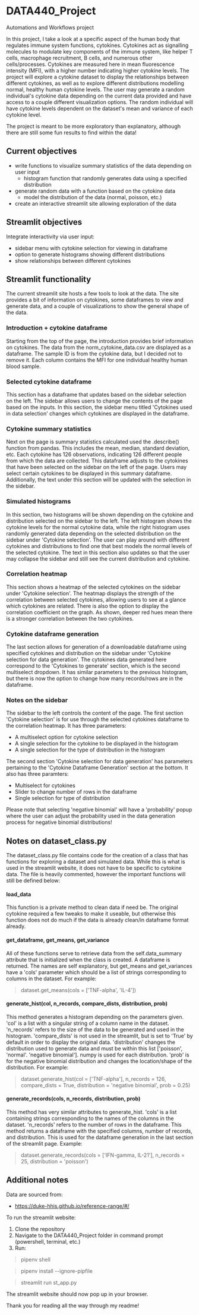 # DATA440_Project
Automations and Workflows project

In this project, I take a look at a specific aspect of the human body that regulates immune system functions, cytokines. Cytokines act as signalling molecules to modulate key components of the immune system, like helper T cells, macrophage recruitment, B cells, and numerous other cells/processes. Cytokines are measured here in mean fluorescence intensity (MFI), with a higher number indicating higher cytokine levels. The project will explore a cytokine dataset to display the relationships between different cytokines, as well as to explore different distributions modelling normal, healthy human cytokine levels. The user may generate a random individual's cytokine data depending on the current data provided and have access to a couple different visualization options. The random individual will have cytokine levels dependent on the dataset's mean and variance of each cytokine level.

The project is meant to be more exploratory than explanatory, although there are still some fun results to find within the data!

Current objectives
---
- write functions to visualize summary statistics of the data depending on user input
  - histogram function that randomly generates data using a specified distribution
- generate random data with a function based on the cytokine data
  - model the distribution of the data (normal, poisson, etc.)
- create an interactive streamlit site allowing exploration of the data

Streamlit objectives
---
Integrate interactivity via user input:
- sidebar menu with cytokine selection for viewing in dataframe
- option to generate histograms showing different distributions
- show relationships between different cytokines

Streamlit functionality
---
The current streamlit site hosts a few tools to look at the data. 
The site provides a bit of information on cytokines, some dataframes to view and generate data, 
and a couple of visualizations to show the general shape of the data.

### Introduction + cytokine dataframe
Starting from the top of the page, the introduction provides brief information on cytokines. 
The data from the norm_cytokine_data.csv are displayed as a dataframe. The sample ID is from the cytokine data,
but I decided not to remove it. Each column contains the MFI for one individual healthy human blood sample.

### Selected cytokine dataframe
This section has a dataframe that updates based on the sidebar selection on the left. The sidebar allows
users to change the contents of the page based on the inputs. In this section, the sidebar menu titled
'Cytokines used in data selection' changes which cytokines are displayed in the dataframe.

### Cytokine summary statistics
Next on the page is summary statistics calculated used the .describe() function from pandas. 
This includes the mean, median, standard deviation, etc.
Each cytokine has 126 observations, indicating 126 different people from which the data are collected.
This dataframe adjusts to the cytokines that have been selected on the sidebar on the left of the page. 
Users may select certain cytokines to be displayed in this summary dataframe. Additionally, the text under this section
will be updated with the selection in the sidebar.

### Simulated histograms
In this section, two histograms will be shown depending on the cytokine and distribution selected on the sidebar to the left. 
The left histogram shows the cytokine levels for the normal cytokine data, while the right histogram uses randomly generated data
depending on the selected distribution on the sidebar under 'Cytokine selection'. The user can play around with different cytokines and 
distributions to find one that best models the normal levels of the selected cytokine. The text in this section also updates so that
the user may collapse the sidebar and still see the current distribution and cytokine.

### Correlation heatmap
This section shows a heatmap of the selected cytokines on the sidebar under 'Cytokine selection'. The heatmap displays
the strength of the correlation between selected cytokines, allowing users to see at a glance which cytokines are related.
There is also the option to display the correlation coefficient on the graph. As shown, deeper red hues mean there is a stronger correlation
between the two cytokines. 

### Cytokine dataframe generation
The last section allows for generation of a downloadable dataframe using specified cytokines and distribution on the sidebar under 
'Cytokine selection for data generation'. The cytokines data generated here correspond to the 'Cytokines to generate' section, which is the second 
multiselect dropdown. It has similar parameters to the previous histogram, but there is now the option to change how many 
records/rows are in the dataframe. 

### Notes on the sidebar
The sidebar to the left controls the content of the page. The first section 'Cytokine selection' is for use through the selected cytokines dataframe to 
the correlation heatmap. It has three parameters:
- A multiselect option for cytokine selection
- A single selection for the cytokine to be displayed in the histogram
- A single selection for the type of distribution in the histogram

The second section 'Cytokine selection for data generation' has parameters pertaining to the 'Cytokine Dataframe Generation' section at the bottom.
It also has three paramters:
- Multiselect for cytokines
- Slider to change number of rows in the dataframe
- Single selection for type of distribution

Please note that selecting 'negative binomial' will have a 'probability' popup where the user can adjust the probability used
in the data generation process for negative binomial distributions!

Notes on dataset_class.py
---
The dataset_class.py file contains code for the creation of a class that has functions
for exploring a dataset and simulated data. While this is what is used in the streamlit website, it does not have to be specific to cytokine data. The file is heavily commented, however the important functions will still be defined below:

#### load_data
This function is a private method to clean data if need be. The original cytokine required a few tweaks to make it useable, but otherwise this function does not do much if the data is already clean/in dataframe format already.

#### get_dataframe, get_means, get_variance
All of these functions serve to retrieve data from the self.data_summary attribute that is initialized when the class is created. A dataframe is returned. The names are self explanatory, but get_means and get_variances have a 'cols' parameter which should be a list of strings corresponding to columns in the dataset. For example:
> dataset.get_means(cols = ['TNF-alpha', 'IL-4'])

#### generate_hist(col, n_records, compare_dists, distribution, prob)
This method generates a histogram depending on the parameters given. 'col' is a list with a singular string of a column name in the dataset. 'n_records' refers to the size of the data to be generated and used in the histogram. 'compare_dists' is not used in the streamlit, but is set to 'True' by default in order to display the original data. 'distribution' changes the distribution used to generate data and must be within this list ['poisson', 'normal'. 'negative binomial']. numpy is used for each distribution. 'prob' is for the negative binomial distribution and changes the location/shape of the distribution. For example:
> dataset.generate_hist(col = ['TNF-alpha'], n_records = 126, compare_dists = True, distribution = 'negative binomial', prob = 0.25)

#### generate_records(cols, n_records, distribution, prob)
This method has very similar attributes to generate_hist. 'cols' is a list containing strings corresponding to the names of the columns in the dataset. 'n_records' refers to the number of rows in the dataframe. This method returns a dataframe with the specified columns, number of records, and distribution. This is used for the dataframe generation in the last section of the streamlit page. Example:
> dataset.generate_records(cols = ['IFN-gamma, IL-21'], n_records = 25, distribution = 'poisson')
                    

Additional notes
---

Data are sourced from:
- https://duke-hhis.github.io/reference-range/#/

To run the streamlit website:
1. Clone the repository
2. Navigate to the DATA440_Project folder in command prompt (powershell, terminal, etc.)
3. Run:
> pipenv shell

> pipenv install --ignore-pipfile

> streamlit run st_app.py

The streamlit website should now pop up in your browser.

Thank you for reading all the way through my readme!
